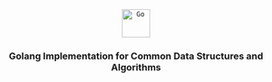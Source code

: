 <div align="center">
  <code><img width="50" src="https://user-images.githubusercontent.com/25181517/192149581-88194d20-1a37-4be8-8801-5dc0017ffbbe.png" alt="Go" title="Go"/></code>
</div>

<h3 align="center">Golang Implementation for Common Data Structures and Algorithms</h3>
